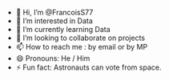 - 👋 Hi, I’m @FrancoisS77
- 👀 I’m interested in Data
- 🌱 I’m currently learning Data
- 💞️ I’m looking to collaborate on projects 
- 📫 How to reach me : by email or by MP
- 😄 Pronouns: He / Him
- ⚡ Fun fact: Astronauts can vote from space.

<!---
FrancoisS77/FrancoisS77 is a ✨ special ✨ repository because its `README.md` (this file) appears on your GitHub profile.
You can click the Preview link to take a look at your changes.
--->
